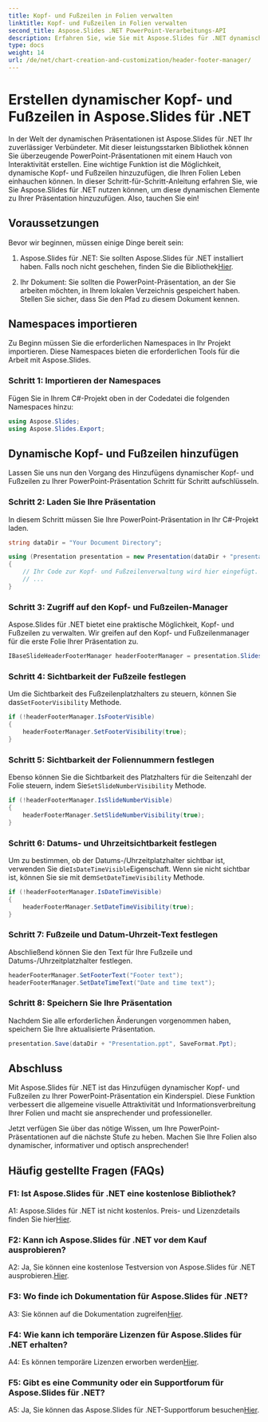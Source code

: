 ```yaml
---
title: Kopf- und Fußzeilen in Folien verwalten
linktitle: Kopf- und Fußzeilen in Folien verwalten
second_title: Aspose.Slides .NET PowerPoint-Verarbeitungs-API
description: Erfahren Sie, wie Sie mit Aspose.Slides für .NET dynamische Kopf- und Fußzeilen in PowerPoint-Präsentationen einfügen.
type: docs
weight: 14
url: /de/net/chart-creation-and-customization/header-footer-manager/
---
```


# Erstellen dynamischer Kopf- und Fußzeilen in Aspose.Slides für .NET

In der Welt der dynamischen Präsentationen ist Aspose.Slides für .NET Ihr zuverlässiger Verbündeter. Mit dieser leistungsstarken Bibliothek können Sie überzeugende PowerPoint-Präsentationen mit einem Hauch von Interaktivität erstellen. Eine wichtige Funktion ist die Möglichkeit, dynamische Kopf- und Fußzeilen hinzuzufügen, die Ihren Folien Leben einhauchen können. In dieser Schritt-für-Schritt-Anleitung erfahren Sie, wie Sie Aspose.Slides für .NET nutzen können, um diese dynamischen Elemente zu Ihrer Präsentation hinzuzufügen. Also, tauchen Sie ein!

## Voraussetzungen

Bevor wir beginnen, müssen einige Dinge bereit sein:

1.  Aspose.Slides für .NET: Sie sollten Aspose.Slides für .NET installiert haben. Falls noch nicht geschehen, finden Sie die Bibliothek[Hier](https://releases.aspose.com/slides/net/).

2. Ihr Dokument: Sie sollten die PowerPoint-Präsentation, an der Sie arbeiten möchten, in Ihrem lokalen Verzeichnis gespeichert haben. Stellen Sie sicher, dass Sie den Pfad zu diesem Dokument kennen.

## Namespaces importieren

Zu Beginn müssen Sie die erforderlichen Namespaces in Ihr Projekt importieren. Diese Namespaces bieten die erforderlichen Tools für die Arbeit mit Aspose.Slides.

### Schritt 1: Importieren der Namespaces

Fügen Sie in Ihrem C#-Projekt oben in der Codedatei die folgenden Namespaces hinzu:

```csharp
using Aspose.Slides;
using Aspose.Slides.Export;
```

## Dynamische Kopf- und Fußzeilen hinzufügen

Lassen Sie uns nun den Vorgang des Hinzufügens dynamischer Kopf- und Fußzeilen zu Ihrer PowerPoint-Präsentation Schritt für Schritt aufschlüsseln.

### Schritt 2: Laden Sie Ihre Präsentation

In diesem Schritt müssen Sie Ihre PowerPoint-Präsentation in Ihr C#-Projekt laden.

```csharp
string dataDir = "Your Document Directory";

using (Presentation presentation = new Presentation(dataDir + "presentation.ppt"))
{
    // Ihr Code zur Kopf- und Fußzeilenverwaltung wird hier eingefügt.
    // ...
}
```

### Schritt 3: Zugriff auf den Kopf- und Fußzeilen-Manager

Aspose.Slides für .NET bietet eine praktische Möglichkeit, Kopf- und Fußzeilen zu verwalten. Wir greifen auf den Kopf- und Fußzeilenmanager für die erste Folie Ihrer Präsentation zu.

```csharp
IBaseSlideHeaderFooterManager headerFooterManager = presentation.Slides[0].HeaderFooterManager;
```

### Schritt 4: Sichtbarkeit der Fußzeile festlegen

 Um die Sichtbarkeit des Fußzeilenplatzhalters zu steuern, können Sie das`SetFooterVisibility` Methode.

```csharp
if (!headerFooterManager.IsFooterVisible)
{
    headerFooterManager.SetFooterVisibility(true);
}
```

### Schritt 5: Sichtbarkeit der Foliennummern festlegen

 Ebenso können Sie die Sichtbarkeit des Platzhalters für die Seitenzahl der Folie steuern, indem Sie`SetSlideNumberVisibility` Methode.

```csharp
if (!headerFooterManager.IsSlideNumberVisible)
{
    headerFooterManager.SetSlideNumberVisibility(true);
}
```

### Schritt 6: Datums- und Uhrzeitsichtbarkeit festlegen

 Um zu bestimmen, ob der Datums-/Uhrzeitplatzhalter sichtbar ist, verwenden Sie die`IsDateTimeVisible`Eigenschaft. Wenn sie nicht sichtbar ist, können Sie sie mit dem`SetDateTimeVisibility` Methode.

```csharp
if (!headerFooterManager.IsDateTimeVisible)
{
    headerFooterManager.SetDateTimeVisibility(true);
}
```

### Schritt 7: Fußzeile und Datum-Uhrzeit-Text festlegen

Abschließend können Sie den Text für Ihre Fußzeile und Datums-/Uhrzeitplatzhalter festlegen.

```csharp
headerFooterManager.SetFooterText("Footer text");
headerFooterManager.SetDateTimeText("Date and time text");
```

### Schritt 8: Speichern Sie Ihre Präsentation

Nachdem Sie alle erforderlichen Änderungen vorgenommen haben, speichern Sie Ihre aktualisierte Präsentation.

```csharp
presentation.Save(dataDir + "Presentation.ppt", SaveFormat.Ppt);
```

## Abschluss

Mit Aspose.Slides für .NET ist das Hinzufügen dynamischer Kopf- und Fußzeilen zu Ihrer PowerPoint-Präsentation ein Kinderspiel. Diese Funktion verbessert die allgemeine visuelle Attraktivität und Informationsverbreitung Ihrer Folien und macht sie ansprechender und professioneller.

Jetzt verfügen Sie über das nötige Wissen, um Ihre PowerPoint-Präsentationen auf die nächste Stufe zu heben. Machen Sie Ihre Folien also dynamischer, informativer und optisch ansprechender!

## Häufig gestellte Fragen (FAQs)

### F1: Ist Aspose.Slides für .NET eine kostenlose Bibliothek?
 A1: Aspose.Slides für .NET ist nicht kostenlos. Preis- und Lizenzdetails finden Sie hier[Hier](https://purchase.aspose.com/buy).

### F2: Kann ich Aspose.Slides für .NET vor dem Kauf ausprobieren?
A2: Ja, Sie können eine kostenlose Testversion von Aspose.Slides für .NET ausprobieren.[Hier](https://releases.aspose.com/).

### F3: Wo finde ich Dokumentation für Aspose.Slides für .NET?
 A3: Sie können auf die Dokumentation zugreifen[Hier](https://reference.aspose.com/slides/net/).

### F4: Wie kann ich temporäre Lizenzen für Aspose.Slides für .NET erhalten?
 A4: Es können temporäre Lizenzen erworben werden[Hier](https://purchase.aspose.com/temporary-license/).

### F5: Gibt es eine Community oder ein Supportforum für Aspose.Slides für .NET?
 A5: Ja, Sie können das Aspose.Slides für .NET-Supportforum besuchen[Hier](https://forum.aspose.com/).